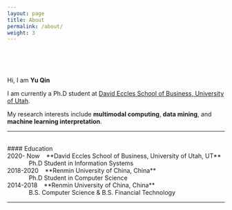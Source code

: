```yaml
---
layout: page
title: About
permalink: /about/
weight: 3
---
```

<br>
<br>
<br>

Hi, I am **Yu Qin** <br>

I am currently a Ph.D student at [David Eccles School of Business, University of Utah](https://eccles.utah.edu/). <br>

My research interests include **multimodal computing**, **data mining**, and **machine learning interpretation**.

---

<br>
#### Education 
<br>
2020- Now &ensp; **David Eccles School of Business, University of Utah, UT**<br>
&emsp; &emsp; &emsp;Ph.D Student in Information Systems
<br>
2018-2020 &ensp; **Renmin University of China, China**<br>
&emsp; &emsp; &emsp;Ph.D Student in Computer Science
<br>
2014-2018 &ensp; **Renmin University of China, China**<br>
&emsp; &emsp; &emsp;B.S. Computer Science & B.S. Financial Technology

---

<br>



